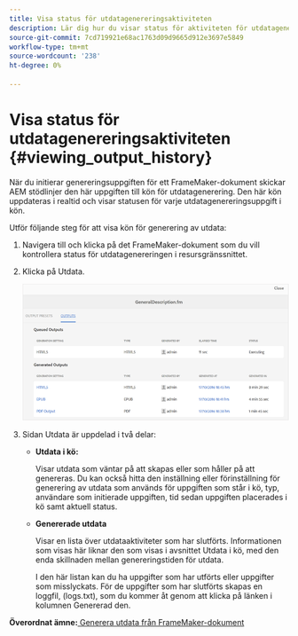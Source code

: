 ```yaml
---
title: Visa status för utdatagenereringsaktiviteten
description: Lär dig hur du visar status för aktiviteten för utdatagenerering
source-git-commit: 7cd719921e68ac1763d09d9665d912e3697e5849
workflow-type: tm+mt
source-wordcount: '238'
ht-degree: 0%

---
```



# Visa status för utdatagenereringsaktiviteten {#viewing_output_history}

När du initierar genereringsuppgiften för ett FrameMaker-dokument skickar AEM stödlinjer den här uppgiften till kön för utdatagenerering. Den här kön uppdateras i realtid och visar statusen för varje utdatagenereringsuppgift i kön.

Utför följande steg för att visa kön för generering av utdata:

1. Navigera till och klicka på det FrameMaker-dokument som du vill kontrollera status för utdatagenereringen i resursgränssnittet.

1. Klicka på Utdata.

   ![](images/output-queued-fm.png)

1. Sidan Utdata är uppdelad i två delar:

   - **Utdata i kö:**

      Visar utdata som väntar på att skapas eller som håller på att genereras. Du kan också hitta den inställning eller förinställning för generering av utdata som används för uppgiften som står i kö, typ, användare som initierade uppgiften, tid sedan uppgiften placerades i kö samt aktuell status.

   - **Genererade utdata**

      Visar en lista över utdataaktiviteter som har slutförts. Informationen som visas här liknar den som visas i avsnittet Utdata i kö, med den enda skillnaden mellan genereringstiden för utdata.

      I den här listan kan du ha uppgifter som har utförts eller uppgifter som misslyckats. För de uppgifter som har slutförts skapas en loggfil, \(logs.txt\), som du kommer åt genom att klicka på länken i kolumnen Genererad den.


**Överordnat ämne:**[ Generera utdata från FrameMaker-dokument](fm-output-generatation.md)


